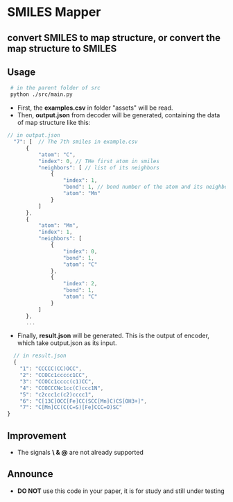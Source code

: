 # SMILES Mapper

## convert SMILES to map structure, or convert the map structure to SMILES

## Usage

```bash
 # in the parent folder of src
 python ./src/main.py
```
 + First, the **examples.csv** in folder "assets" will be read.
 + Then, **output.json** from decoder will be generated, containing the data of map structure like this:
  ```js
  // in output.json
    "7": [  // The 7th smiles in example.csv
        {
            "atom": "C",
            "index": 0, // THe first atom in smiles 
            "neighbors": [ // list of its neighbors
                {
                    "index": 1, 
                    "bond": 1, // bond number of the atom and its neighbors
                    "atom": "Mn"
                }
            ]
        },
        {
            "atom": "Mn",
            "index": 1,
            "neighbors": [
                {
                    "index": 0,
                    "bond": 1,
                    "atom": "C"
                },
                {
                    "index": 2,
                    "bond": 1,
                    "atom": "C"
                }
            ]
        },
        ...
  ```
 + Finally, **result.json** will be generated. This is the output of encoder, which take output.json as its input.
```js
  // in result.json
  {
    "1": "CCCCC(CC)OCC",
    "2": "CCOCc1ccccc1CC",
    "3": "CCOCc1cccc(c1)CC",
    "4": "CCOCCCNc1cc(C)ccc1N",
    "5": "c2ccc1c(c2)cccc1",
    "6": "C[13C]OCC[Fe]CC(SCC[Mn]C)CS[OH3+]",
    "7": "C[Mn]CC(C(C=S)[Fe]CCC=O)SC"
}
```

## Improvement

+ The signals **\ & @** are not already supported

## Announce

+ **DO NOT** use this code in your paper, it is for study and still under testing
